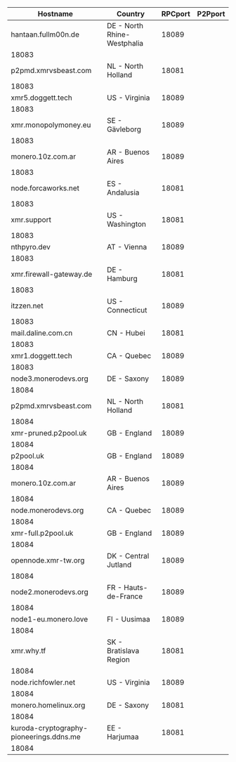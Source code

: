 Hostname | Country | RPCport | P2Pport
--- | --- | --- | ---
hantaan.fullm00n.de | DE - North Rhine-Westphalia | 18089
 | 18083
p2pmd.xmrvsbeast.com | NL - North Holland | 18081
 | 18083
xmr5.doggett.tech | US - Virginia | 18089
 | 18083
xmr.monopolymoney.eu | SE - Gävleborg | 18089
 | 18083
monero.10z.com.ar | AR - Buenos Aires | 18089
 | 18083
node.forcaworks.net | ES - Andalusia | 18081
 | 18083
xmr.support | US - Washington | 18081
 | 18083
nthpyro.dev | AT - Vienna | 18089
 | 18083
xmr.firewall-gateway.de | DE - Hamburg | 18081
 | 18083
itzzen.net | US - Connecticut | 18089
 | 18083
mail.daline.com.cn | CN - Hubei | 18081
 | 18083
xmr1.doggett.tech | CA - Quebec | 18089
 | 18083
node3.monerodevs.org | DE - Saxony | 18089
 | 18084
p2pmd.xmrvsbeast.com | NL - North Holland | 18081
 | 18084
xmr-pruned.p2pool.uk | GB - England | 18089
 | 18084
p2pool.uk | GB - England | 18089
 | 18084
monero.10z.com.ar | AR - Buenos Aires | 18089
 | 18084
node.monerodevs.org | CA - Quebec | 18089
 | 18084
xmr-full.p2pool.uk | GB - England | 18089
 | 18084
opennode.xmr-tw.org | DK - Central Jutland | 18089
 | 18084
node2.monerodevs.org | FR - Hauts-de-France | 18089
 | 18084
node1-eu.monero.love | FI - Uusimaa | 18089
 | 18084
xmr.why.tf | SK - Bratislava Region | 18081
 | 18084
node.richfowler.net | US - Virginia | 18089
 | 18084
monero.homelinux.org | DE - Saxony | 18081
 | 18084
kuroda-cryptography-pioneerings.ddns.me | EE - Harjumaa | 18081
 | 18084
